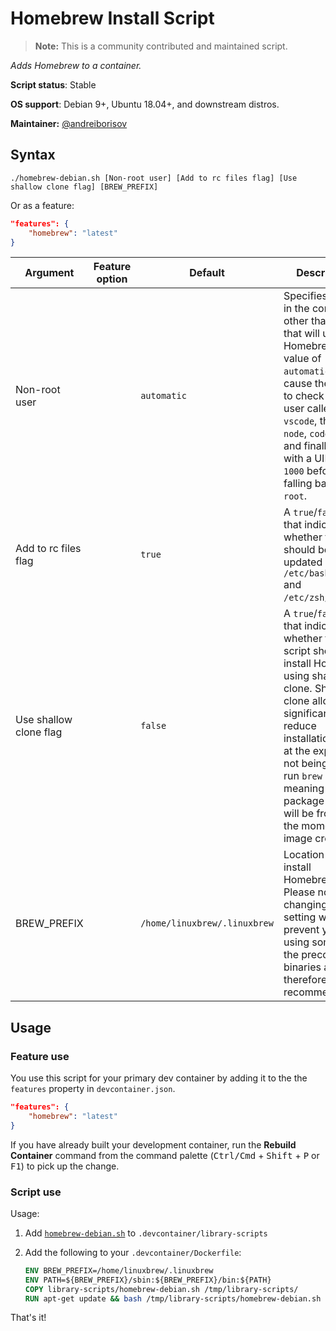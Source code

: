 # Homebrew Install Script

> **Note:** This is a community contributed and maintained script.

*Adds Homebrew to a container.*

**Script status**: Stable

**OS support**: Debian 9+, Ubuntu 18.04+, and downstream distros.

**Maintainer:** [@andreiborisov](https://github.com/andreiborisov)

## Syntax

```text
./homebrew-debian.sh [Non-root user] [Add to rc files flag] [Use shallow clone flag] [BREW_PREFIX]
```

Or as a feature:

```json
"features": {
    "homebrew": "latest"
}
```

|Argument| Feature option |Default|Description|
|--------|----------------|-------|-----------|
|Non-root user| | `automatic`| Specifies a user in the container other than root that will use Homebrew. A value of `automatic` will cause the script to check for a user called `vscode`, then `node`, `codespace`, and finally a user with a UID of `1000` before falling back to `root`. |
| Add to rc files flag | | `true` | A `true`/`false` flag that indicates whether the `PATH` should be updated via `/etc/bash.bashrc` and `/etc/zsh/zshrc`. |
| Use shallow clone flag | | `false` | A `true`/`false` flag that indicates whether the script should install Homebrew using shallow clone. Shallow clone allows significantly reduce installation size at the expense of not being able to run `brew update` meaning the package index will be frozen at the moment of image creation. |
| BREW_PREFIX | | `/home/linuxbrew/.linuxbrew` | Location to install Homebrew. Please note that changing this setting will prevent you from using some of the precompiled binaries and therefore isn't recommended. |

## Usage

### Feature use

You use this script for your primary dev container by adding it to the  the  `features` property in `devcontainer.json`. 

```json
"features": {
    "homebrew": "latest"
}
```

If you have already built your development container, run the **Rebuild Container** command from the command palette (<kbd>Ctrl/Cmd</kbd> + <kbd>Shift</kbd> + <kbd>P</kbd> or <kbd>F1</kbd>) to pick up the change.

### Script use

Usage:

1. Add [`homebrew-debian.sh`](../homebrew-debian.sh) to `.devcontainer/library-scripts`

2. Add the following to your `.devcontainer/Dockerfile`:

    ```Dockerfile
    ENV BREW_PREFIX=/home/linuxbrew/.linuxbrew
    ENV PATH=${BREW_PREFIX}/sbin:${BREW_PREFIX}/bin:${PATH}
    COPY library-scripts/homebrew-debian.sh /tmp/library-scripts/
    RUN apt-get update && bash /tmp/library-scripts/homebrew-debian.sh
    ```

That's it!
